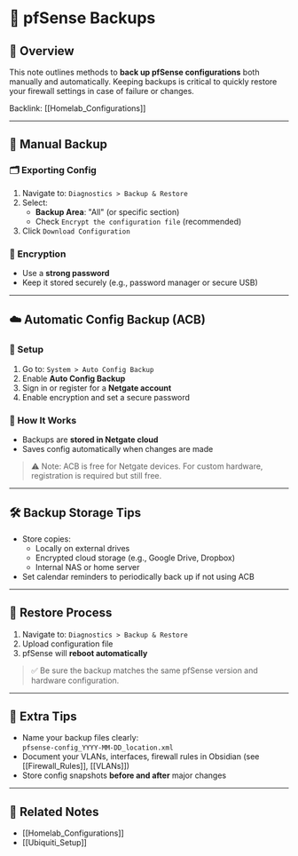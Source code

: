# 💾 pfSense Backups

## 🔄 Overview
This note outlines methods to **back up pfSense configurations** both manually and automatically. Keeping backups is critical to quickly restore your firewall settings in case of failure or changes.

Backlink: [[Homelab_Configurations]]

---

## 🧰 Manual Backup

### 🗂️ Exporting Config
1. Navigate to: `Diagnostics > Backup & Restore`
2. Select:
   - **Backup Area**: "All" (or specific section)
   - Check `Encrypt the configuration file` (recommended)
3. Click `Download Configuration`

### 🔐 Encryption
- Use a **strong password**
- Keep it stored securely (e.g., password manager or secure USB)

---

## ☁️ Automatic Config Backup (ACB)

### 🔧 Setup
1. Go to: `System > Auto Config Backup`
2. Enable **Auto Config Backup**
3. Sign in or register for a **Netgate account**
4. Enable encryption and set a secure password

### 🔁 How It Works
- Backups are **stored in Netgate cloud**
- Saves config automatically when changes are made

> ⚠️ Note: ACB is free for Netgate devices. For custom hardware, registration is required but still free.

---

## 🛠️ Backup Storage Tips
- Store copies:
  - Locally on external drives
  - Encrypted cloud storage (e.g., Google Drive, Dropbox)
  - Internal NAS or home server
- Set calendar reminders to periodically back up if not using ACB

---

## 🧪 Restore Process
1. Navigate to: `Diagnostics > Backup & Restore`
2. Upload configuration file
3. pfSense will **reboot automatically**

> ✅ Be sure the backup matches the same pfSense version and hardware configuration.

---

## 🧷 Extra Tips
- Name your backup files clearly:  
  `pfsense-config_YYYY-MM-DD_location.xml`
- Document your VLANs, interfaces, firewall rules in Obsidian (see [[Firewall_Rules]], [[VLANs]])
- Store config snapshots **before and after** major changes

---

## 🔗 Related Notes
- [[Homelab_Configurations]]
- [[Ubiquiti_Setup]]
